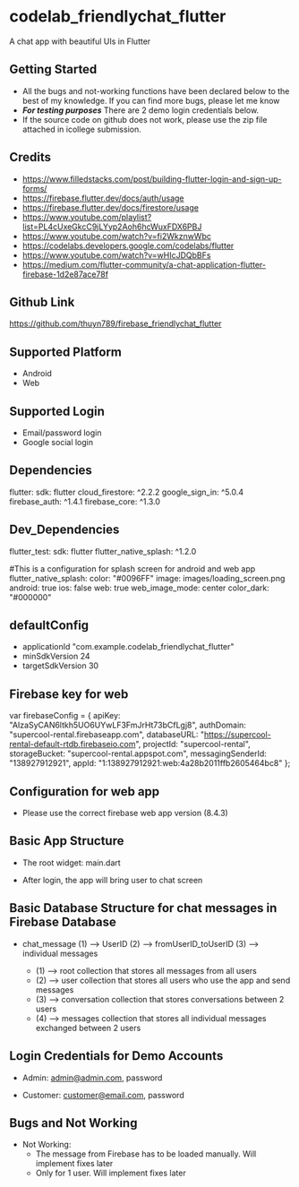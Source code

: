 # codelab_friendlychat_flutter

A chat app with beautiful UIs in Flutter


## Getting Started

- All the bugs and not-working functions have been declared below to the best of my knowledge.  If you can find more bugs, please let me know
- ***For testing purposes*** There are 2 demo login credentials below.
- If the source code on github does not work, please use the zip file attached in icollege submission.


## Credits

- https://www.filledstacks.com/post/building-flutter-login-and-sign-up-forms/
- https://firebase.flutter.dev/docs/auth/usage
- https://firebase.flutter.dev/docs/firestore/usage
- https://www.youtube.com/playlist?list=PL4cUxeGkcC9jLYyp2Aoh6hcWuxFDX6PBJ
- https://www.youtube.com/watch?v=fi2WkznwWbc
- https://codelabs.developers.google.com/codelabs/flutter
- https://www.youtube.com/watch?v=wHIcJDQbBFs
- https://medium.com/flutter-community/a-chat-application-flutter-firebase-1d2e87ace78f


## Github Link

https://github.com/thuyn789/firebase_friendlychat_flutter


## Supported Platform

- Android
- Web


## Supported Login

- Email/password login
- Google social login


## Dependencies

flutter:
    sdk: flutter
  cloud_firestore: ^2.2.2
  google_sign_in: ^5.0.4
  firebase_auth: ^1.4.1
  firebase_core: ^1.3.0


## Dev_Dependencies

flutter_test:
    sdk: flutter
  flutter_native_splash: ^1.2.0

  #This is a configuration for splash screen for android and web app
flutter_native_splash:
  color: "#0096FF"
  image: images/loading_screen.png
  android: true
  ios: false
  web: true
  web_image_mode: center
  color_dark: "#000000"


## defaultConfig

- applicationId "com.example.codelab_friendlychat_flutter"
- minSdkVersion 24
- targetSdkVersion 30


## Firebase key for web

var firebaseConfig = {
    apiKey: "AIzaSyCAN6ltkh5UO6UYwLF3FmJrHt73bCfLgj8",
    authDomain: "supercool-rental.firebaseapp.com",
    databaseURL: "https://supercool-rental-default-rtdb.firebaseio.com",
    projectId: "supercool-rental",
    storageBucket: "supercool-rental.appspot.com",
    messagingSenderId: "138927912921",
    appId: "1:138927912921:web:4a28b2011ffb2605464bc8"
};


## Configuration for web app

- Please use the correct firebase web app version (8.4.3) 

<script src="https://www.gstatic.com/firebasejs/8.4.3/firebase-app.js"></script>
<script src="https://www.gstatic.com/firebasejs/8.4.3/firebase-firestore.js"></script>
<script src="https://www.gstatic.com/firebasejs/8.4.3/firebase-auth.js"></script>
<script src="./scripts/firebase-key.js"></script>


## Basic App Structure

- The root widget: main.dart

- After login, the app will bring user to chat screen


## Basic Database Structure for chat messages in Firebase Database

- chat_message (1) --> UserID (2) --> fromUserID_toUserID (3) --> individual messages

   + (1) --> root collection that stores all messages from all users
   + (2) --> user collection that stores all users who use the app and send messages
   + (3) --> conversation collection that stores conversations between 2 users
   + (4) --> messages collection that stores all individual messages exchanged between 2 users


## Login Credentials for Demo Accounts

- Admin: admin@admin.com, password

- Customer: customer@email.com, password


## Bugs and Not Working

- Not Working: 
    + The message from Firebase has to be loaded manually.  Will implement fixes later
    + Only for 1 user.  Will implement fixes later